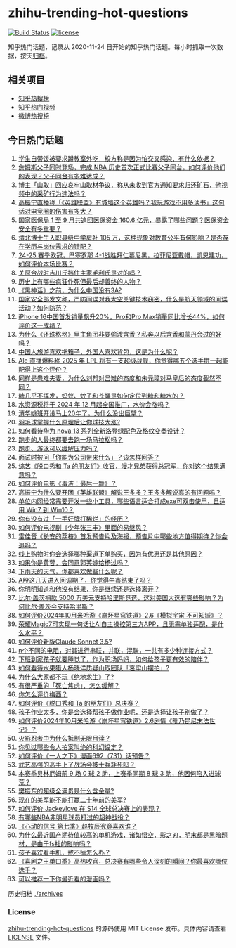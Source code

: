 # zhihu-trending-hot-questions

[![Build Status](https://github.com/justjavac/zhihu-trending-hot-questions/workflows/ci/badge.svg?branch=master)](https://github.com/justjavac/zhihu-trending-hot-questions/actions)
[![license](https://img.shields.io/github/license/justjavac/zhihu-trending-hot-questions)](https://github.com/justjavac/zhihu-trending-hot-questions/blob/master/LICENSE)

知乎热门话题，记录从 2020-11-24
日开始的知乎热门话题。每小时抓取一次数据，按天[归档](./archives)。

## 相关项目

- [知乎热搜榜](https://github.com/justjavac/zhihu-trending-top-search)
- [知乎热门视频](https://github.com/justjavac/zhihu-trending-hot-video)
- [微博热搜榜](https://github.com/justjavac/weibo-trending-hot-search)

## 今日热门话题

<!-- BEGIN -->
<!-- 最后更新时间 Thu Oct 24 2024 09:47:42 GMT+0800 (China Standard Time) -->

1. [学生自带饭被要求蹲教室外吃，校方称是因为怕交叉感染，有什么依据？](https://www.zhihu.com/question/1781096454)
1. [詹姆斯父子同时登场，完成 NBA 历史首次正式比赛父子同台，如何评价他们的表现？父子同台有多难达成？](https://www.zhihu.com/question/1790087370)
1. [博主「山取」回应哀牢山取材争议，称从未收到官方通知要求归还矿石，他视频中的采矿行为违法吗？](https://www.zhihu.com/question/1789144913)
1. [高振宁直播称「《英雄联盟》有城墙这个英雄吗？我玩游戏不用多读书」这句话对电竞圈的伤害有多大？](https://www.zhihu.com/question/1808316781)
1. [国家医保局 1 至 9 月共追回医保资金 160.6 亿元，暴露了哪些问题？医保资金安全有多重要？](https://www.zhihu.com/question/1662502220)
1. [清北博士生入职县级中学房补 105 万，这种现象对教育公平有何影响？是否存在学历与岗位需求的错配？](https://www.zhihu.com/question/1775646899)
1. [24-25 赛季欧冠，巴塞罗那 4-1战胜拜仁慕尼黑，拉菲尼亚戴帽，凯恩建功，如何评价本场比赛？](https://www.zhihu.com/question/1860139957)
1. [关原合战时吉川氏挡住主家毛利氏是对的吗？](https://www.zhihu.com/question/488737470)
1. [历史上有哪些疯狂作死但最后却善终的人物？](https://www.zhihu.com/question/1726256740)
1. [《黑神话》之前，为什么中国没有3A?](https://www.zhihu.com/question/665336078)
1. [国家安全部发文称，严防间谍对我太空关键技术窃密，什么是航天领域的间谍活动？如何防范？](https://www.zhihu.com/question/1778513099)
1. [iPhone 16中国首发销量飙升20%，Pro和Pro Max销量同比增长44%，如何评价这一成绩？](https://www.zhihu.com/question/1277322567)
1. [为什么《还珠格格》里主角团非要偷渡含香？私奔以后含香和蒙丹会过的好吗？](https://www.zhihu.com/question/352227586)
1. [中国人旅游喜欢拖箱子，外国人喜欢背包，这是为什么呢？](https://www.zhihu.com/question/852644173)
1. [Ale 直播爆料称 2025 年 LPL 将有一支超级战舰，你觉得哪五个选手拼一起能配得上这个评价？](https://www.zhihu.com/question/1808703397)
1. [同样是患难夫妻，为什么刘邦对吕雉的态度和朱元璋对马皇后的态度截然不同？](https://www.zhihu.com/question/575052609)
1. [糖几乎不挥发，蚂蚁、蚊子和苍蝇是如何定位到糖和糖水的？](https://www.zhihu.com/question/1356736560)
1. [水资源税将于 2024 年 12 月起全国推广，水价会涨吗？](https://www.zhihu.com/question/1045158843)
1. [清华姚班开设马上20年了，为什么没出巨擘？](https://www.zhihu.com/question/667767788)
1. [羽毛球掌握什么原理后让你球技大涨?](https://www.zhihu.com/question/515459299)
1. [如何看待华为 nova 13 系列全新洛登绿配色及格纹变奏设计？](https://www.zhihu.com/question/1663704175)
1. [跑步的人最终都要去跑一场马拉松吗？](https://www.zhihu.com/question/650557678)
1. [跑步、游泳可以缓解压力吗？](https://www.zhihu.com/question/757688019)
1. [面试时被问「你能为公司带来什么」？该怎样回答？](https://www.zhihu.com/question/992501337)
1. [综艺《脱口秀和 Ta 的朋友们》收官，漫才兄弟获得总冠军，你对这个结果满意吗？](https://www.zhihu.com/question/1837578646)
1. [如何评价电影《毒液：最后一舞》？](https://www.zhihu.com/question/1673429555)
1. [高振宁为什么要开团《英雄联盟》解说王多多？王多多解说真的有问题吗？](https://www.zhihu.com/question/1641394376)
1. [单位内网经常需要开发一些小工具，哪些语言适合打成exe可双击使用，且适用 Win7 到 Win10？](https://www.zhihu.com/question/1089714676)
1. [你有没有过「一手好牌打稀烂」的经历？](https://www.zhihu.com/question/804225728)
1. [如何评价电视剧《少年张三丰》里面的易继风？](https://www.zhihu.com/question/27439682)
1. [雷佳音《长安的荔枝》首发预告片及海报，预告片中哪些地方值得期待？你会追吗？](https://www.zhihu.com/question/1255713984)
1. [线上购物时你会选择哪种渠道下单购买，因为有优惠还是其他原因？](https://www.zhihu.com/question/1784387011)
1. [如果你是黄蓉，会同意郭芙嫁给杨过吗？](https://www.zhihu.com/question/666726282)
1. [下雨天的天气，你都喜欢做些什么呢？](https://www.zhihu.com/question/1656558497)
1. [A股这几天进入回调期了，你觉得牛市结束了吗？](https://www.zhihu.com/question/946270241)
1. [你明明知道和他没有结果，你是继续还是选择离开？](https://www.zhihu.com/question/797564430)
1. [比尔·盖茨捐款 5000 万美元支持哈里斯竞选，这对美国大选有哪些影响？为何比尔·盖茨会支持哈里斯？](https://www.zhihu.com/question/1775700972)
1. [如何评价2024年10月米哈游《崩坏星穹铁道》2.6《模拟宇宙 不可知域》？](https://www.zhihu.com/question/1734141781)
1. [荣耀Magic7可实现一句话让AI自主操控第三方APP，且无需单独适配，是什么水平？](https://www.zhihu.com/question/1812879960)
1. [如何评价新版Claude Sonnet 3.5?](https://www.zhihu.com/question/1742693870)
1. [n个不同的电阻，对其进行串联，并联，混联，一共有多少种连接方式？](https://www.zhihu.com/question/668579550)
1. [下班到家孩子就要睡觉了，作为职场妈妈，如何给孩子更有效的陪伴？](https://www.zhihu.com/question/1083318685)
1. [如何看待水果猎人杨晓洋质疑山取团队「哀牢山摆拍」?](https://www.zhihu.com/question/1733639100)
1. [为什么大家都不玩《绝地求生》了?](https://www.zhihu.com/question/333808959)
1. [有很严重的「死亡焦虑」，怎么缓解？](https://www.zhihu.com/question/1550560059)
1. [你怎么评价梅西？](https://www.zhihu.com/question/662768182)
1. [如何评价《脱口秀和 Ta 的朋友们》总决赛？](https://www.zhihu.com/question/1734449959)
1. [孩子作业太多，你是会选择帮孩子做作业呢，还是选择让孩子别做了？](https://www.zhihu.com/question/861502850)
1. [如何评价2024年10月米哈游《崩坏星穹铁道》2.6剧情《毗乃昆尼末法世记》？](https://www.zhihu.com/question/1662925020)
1. [火影忍者中为什么抵制无限月读？](https://www.zhihu.com/question/275182110)
1. [你见过哪些令人拍案叫绝的科幻设定？](https://www.zhihu.com/question/286130359)
1. [如何评价《一人之下》漫画692（731）话预告？](https://www.zhihu.com/question/1802622941)
1. [武艺高强的高手上了战场会被士兵耗死吗？](https://www.zhihu.com/question/1589541827)
1. [本赛季贝林厄姆前 9 场 0 球 2 助，上赛季同期 8 球 3 助，他因何陷入进球荒？](https://www.zhihu.com/question/1627675812)
1. [樊振东的超级全满贯是什么含金量?](https://www.zhihu.com/question/664837286)
1. [现在的美军能不能打赢二十年前的美军?](https://www.zhihu.com/question/1039518366)
1. [如何评价 Jackeylove 在 S14 全球总决赛上的表现？](https://www.zhihu.com/question/762123139)
1. [有哪些NBA非明星球员打过的超神战役？](https://www.zhihu.com/question/345196194)
1. [《心动的信号 第七季》赵牧辰究竟喜欢谁？](https://www.zhihu.com/question/823045622)
1. [为什么最近国产期待值较高的单机游戏，诸如悟空，影之刃，明末都是黑暗题材，是由于fs社的影响吗？](https://www.zhihu.com/question/1553437611)
1. [孩子喜欢看手机，戒不掉怎么办？](https://www.zhihu.com/question/1727862253)
1. [《喜剧之王单口季》高热收官，总决赛有哪些令人深刻的瞬间？你最喜欢哪位选手？](https://www.zhihu.com/question/1552296089)
1. [可以推荐一下你最近看的漫画吗？](https://www.zhihu.com/question/542561182)

<!-- END -->

历史归档 [./archives](./archives)

### License

[zhihu-trending-hot-questions](https://github.com/justjavac/zhihu-trending-hot-questions)
的源码使用 MIT License 发布。具体内容请查看 [LICENSE](./LICENSE) 文件。
